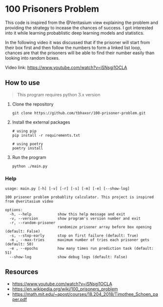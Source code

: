 # 100 Prisoners Problem

This code is inspired from the @Veritasium view explaining the problem and providing the strategy to
incease the chances of success. I got interested into it while learning probablistic deep learning models and
statistics.

In the following video it was discussed that if the prisoner will start from their box first and then follow the numbers
to form a linked list loop, chances are that the prisoners will be able to find their number easily than looking into
random boxes.

Video link: https://www.youtube.com/watch?v=iSNsgj1OCLA

## How to use

> This program requires python 3.x version

1. Clone the repository
    ```shell
    git clone https://github.com/tbhaxor/100-prisoner-problem.git
    ```
2. Install the external packages
   ```shell
   # using pip
   pip install -r requirements.txt
   
   # using poetry
   poetry install
   ```
3. Run the program
   ```shell
   python ./main.py
   ```

### Help

```
usage: main.py [-h] [-v] [-r] [-s] [-m] [-e] [--show-log]

100 prisoner problem probablity calculator. This project is inspired from @veritasium video

options:
  -h, --help            show this help message and exit
  -v, --version         show program's version number and exit
  -r, --random-prisoner
                        randomize prisoner array before box opening (default: False)
  -s, --stop-early      stop on first failure (default: True)
  -m , --max-tries      maximum number of tries each prisoner gets (default: 50)
  -e , --epochs         how many times run prediction task (default: 51)
  --show-log            show debug logs (default: False)
```

## Resources

- https://www.youtube.com/watch?v=iSNsgj1OCLA
- https://en.wikipedia.org/wiki/100_prisoners_problem
- https://math.mit.edu/~apost/courses/18.204_2018/Timothee_Schoen_paper.pdf